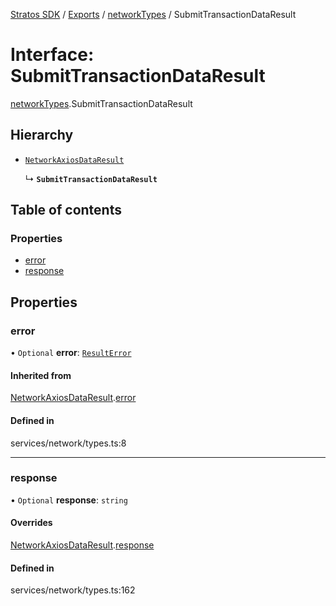 [Stratos SDK](../README.md) / [Exports](../modules.md) / [networkTypes](../modules/networkTypes.md) / SubmitTransactionDataResult

# Interface: SubmitTransactionDataResult

[networkTypes](../modules/networkTypes.md).SubmitTransactionDataResult

## Hierarchy

- [`NetworkAxiosDataResult`](networkTypes.NetworkAxiosDataResult.md)

  ↳ **`SubmitTransactionDataResult`**

## Table of contents

### Properties

- [error](networkTypes.SubmitTransactionDataResult.md#error)
- [response](networkTypes.SubmitTransactionDataResult.md#response)

## Properties

### error

• `Optional` **error**: [`ResultError`](networkTypes.ResultError.md)

#### Inherited from

[NetworkAxiosDataResult](networkTypes.NetworkAxiosDataResult.md).[error](networkTypes.NetworkAxiosDataResult.md#error)

#### Defined in

services/network/types.ts:8

___

### response

• `Optional` **response**: `string`

#### Overrides

[NetworkAxiosDataResult](networkTypes.NetworkAxiosDataResult.md).[response](networkTypes.NetworkAxiosDataResult.md#response)

#### Defined in

services/network/types.ts:162
